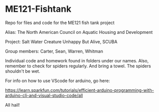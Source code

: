 # ME121-Fishtank
Repo for files and code for the ME121 fish tank project

Alias:  The North American Council on Aquatic Housing and Development

Project: Salt Water Creature Unhappy But Alive, SCUBA

Group members: Carter, Sean, Warren, Whitman


Individual code and homework found in folders under our names. Also, remember to check for spiders regularly. And bring a towel. The spiders shouldn't be wet. 

For info on how to use VScode for arduino, go here:

https://learn.sparkfun.com/tutorials/efficient-arduino-programming-with-arduino-cli-and-visual-studio-code/all

All hail!
